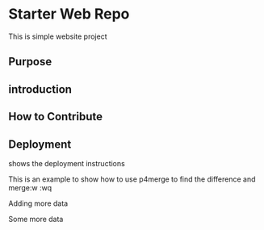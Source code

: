 # Starter Web Repo

This is simple website project

## Purpose


## introduction

## How to Contribute

## Deployment

shows the deployment instructions


This is an example to show how to use p4merge to find the difference and merge:w
:wq


Adding more data


Some more data
